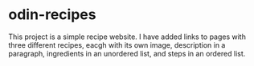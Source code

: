 # odin-recipes
This project is a simple recipe website. I have added links to pages with three different recipes, eacgh with its own image, description in a paragraph, ingredients in an unordered list, and steps in an ordered list.